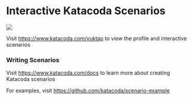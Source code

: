 # Interactive Katacoda Scenarios

[![](http://shields.katacoda.com/katacoda/yuktap/count.svg)](https://www.katacoda.com/yuktap "Get your profile on Katacoda.com")

Visit https://www.katacoda.com/yuktap to view the profile and interactive scenarios

### Writing Scenarios
Visit https://www.katacoda.com/docs to learn more about creating Katacoda scenarios

For examples, visit https://github.com/katacoda/scenario-example
